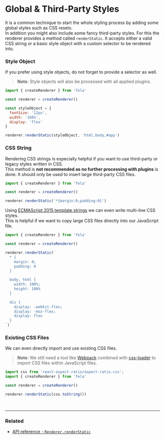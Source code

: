 # Global & Third-Party Styles

It is a common technique to start the whole styling process by adding some global styles such as CSS resets.<br>
In addition you might also include some fancy third-party styles. For this the renderer provides a method called `renderStatic`.
It accepts either a valid CSS string or a basic style object with a custom selector to be rendered into.<br>

### Style Object
If you prefer using style objects, do not forget to provide a selector as well.
> **Note**: Style objects will also be processed with all applied plugins.

```javascript
import { createRenderer } from 'fela'

const renderer = createRenderer()

const styleObject = {
  fontSize: '12px',
  width: '100%',
  display: 'flex'
}

renderer.renderStatic(styleObject, 'html,body,#app')
```

### CSS String
Rendering CSS strings is especially helpful if you want to use third-party or legacy styles written in CSS.<br>
This method is **not recommended as no further processing with plugins** is done. It should only be used to insert large third-party CSS files.

```javascript
import { createRenderer } from 'fela'

const renderer = createRenderer()

renderer.renderStatic('*{margin:0;padding:0}')
```

Using [ECMAScript 2015 template strings](https://developer.mozilla.org/de/docs/Web/JavaScript/Reference/template_strings) we can even write multi-line CSS styles. <br>This is helpful if we want to copy large CSS files directly into our JavaScript file.
```javascript
import { createRenderer } from 'fela'

const renderer = createRenderer()

renderer.renderStatic(`
  * {
    margin: 0;
    padding: 0
  }

  body, html {
    width: 100%;
    height: 100%
  }

  div {
    display: -webkit-flex;
    display: -moz-flex;
    display: flex
  }
`)
```

### Existing CSS Files
We can even directly import and use existing CSS files.<br>

> **Note**: We still need a tool like [Webpack](https://github.com/webpack/webpack) combined with [css-loader](https://github.com/webpack-contrib/css-loader) to import CSS files within JavaScript files.

```javascript
import css from 'react-aspect-ratio/aspect-ratio.css';
import { createRenderer } from 'fela'

const renderer = createRenderer()

renderer.renderStatic(css.toString())
```

<br>

---

### Related
* [API reference - `Renderer.renderStatic`](../api/fela/Renderer.md#renderstaticstyle-selector)
